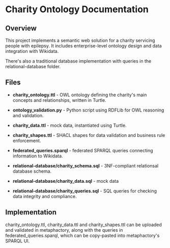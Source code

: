 # Charity Ontology Documentation

## Overview
This project implements a semantic web solution for a charity servicing people with epilepsy. It includes enterprise-level ontology design and data integration with Wikidata.

There's also a traditional database implementation with queries in the relational-database folder.

## Files

- **charity_ontology.ttl** - OWL ontology defining the charity's main concepts and relationships, written in Turtle.

- **ontology_validation.py** - Python script using RDFLib for OWL reasoning and validation.

- **charity_data.ttl** - mock data, instantiated using Turtle.

- **charity_shapes.ttl** - SHACL shapes for data validation and business rule enforcement.

- **federated_queries.sparql** - federated SPARQL queries connecting information to Wikidata.

- **relational-database/charity_schema.sql** - 3NF-compliant relationsal database schema.

- **relational-database/charity_data.sql** - mock data

- **relational-database/charity_queries.sql** - SQL queries for checking data integrity and compliance.

## Implementation
charity_ontology.ttl, charity_data.ttl and charity_shapes.ttl can be uploaded and validated in metaphactory, along with the queries in federated_queries.sparql, which can be copy-pasted into metaphactory's SPARQL UI.
